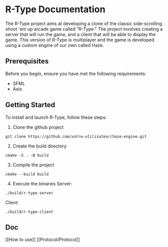 # R-Type Documentation
The R-Type project aims at developing a clone of the classic side-scrolling shoot 'em up arcade game called "R-Type." The project involves creating a server that will run the game, and a client that will be able to display the game. This version of R-Type is multiplayer and the game is developed using a custom engine of our own called Haze.

## Prerequisites
Before you begin, ensure you have met the following requirements:
- SFML
- Asio

## Getting Started
To install and launch R-Type, follow these steps:

1. Clone the github project
```
git clone https://github.com/votre-utilisateur/haze-engine.git
```

2. Create the build directory
```
cmake -S . -B build
```

3. Compile the project
```
cmake --build build
```

4. Execute the binaries
Server:
```
./build/r-type-server
```

Client:
```
./build/r-type-client
```

## Doc
[[How to use]]
[[Protocol/Protocol]]
